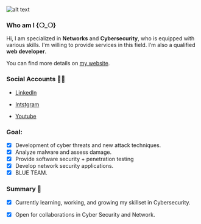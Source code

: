 ![alt text](https://i.ibb.co/12MkVJT/gitHub1.png)


### Who am I {❍_❍}

Hi, I am specialized in **Networks** and **Cybersecurity**, who is equipped with various skills. I'm willing to provide services in this field. I’m also a qualified **web developer**.

You can find more details on [my website](https://muathnasr.net/).

### Social Accounts 🙌🏼

- [LinkedIn](https://www.linkedin.com/in/muath-nasr-bb0795131)

- [Intstgram](https://www.instagram.com/angellito10/) 

- [Youtube](https://www.youtube.com/channel/UCG6JMJinTxjifVd0bX6esDQ) 

### Goal:

+ [x] Development of cyber threats and new attack techniques.
+ [x] Analyze malware and assess damage.
+ [x] Provide software security + penetration testing 
+ [x] Develop network security applications.
+ [x] BLUE TEAM.

### Summary 📢

+ [x] Currently learning, working, and growing my skillset in Cybersecurity. 
+ [x] Open for collaborations in Cyber Security and Network.



